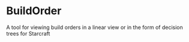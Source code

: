 # BuildOrder
A tool for viewing build orders in a linear view or in the form of decision trees for Starcraft
